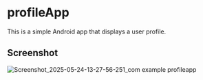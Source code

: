 # profileApp

This is a simple Android app that displays a user profile.

## Screenshot

![Screenshot_2025-05-24-13-27-56-251_com example profileapp](https://github.com/user-attachments/assets/75ed5e2f-49d5-485d-bb65-1f13b221c393)
